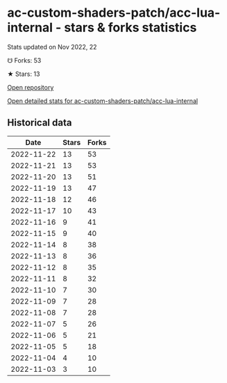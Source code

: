 # ac-custom-shaders-patch/acc-lua-internal - stars & forks statistics

Stats updated on Nov 2022, 22

☋ Forks: 53

★ Stars: 13

[Open repository](https://github.com/ac-custom-shaders-patch/acc-lua-internal)

[Open detailed stats for ac-custom-shaders-patch/acc-lua-internal](https://reviewgithub.com/rep/ac-custom-shaders-patch/acc-lua-internal)

## Historical data
| Date | Stars | Forks |
|------|-------|-------|
| 2022-11-22 | 13 | 53 | 
| 2022-11-21 | 13 | 53 | 
| 2022-11-20 | 13 | 51 | 
| 2022-11-19 | 13 | 47 | 
| 2022-11-18 | 12 | 46 | 
| 2022-11-17 | 10 | 43 | 
| 2022-11-16 | 9 | 41 | 
| 2022-11-15 | 9 | 40 | 
| 2022-11-14 | 8 | 38 | 
| 2022-11-13 | 8 | 36 | 
| 2022-11-12 | 8 | 35 | 
| 2022-11-11 | 8 | 32 | 
| 2022-11-10 | 7 | 30 | 
| 2022-11-09 | 7 | 28 | 
| 2022-11-08 | 7 | 28 | 
| 2022-11-07 | 5 | 26 | 
| 2022-11-06 | 5 | 21 | 
| 2022-11-05 | 5 | 18 | 
| 2022-11-04 | 4 | 10 | 
| 2022-11-03 | 3 | 10 | 

